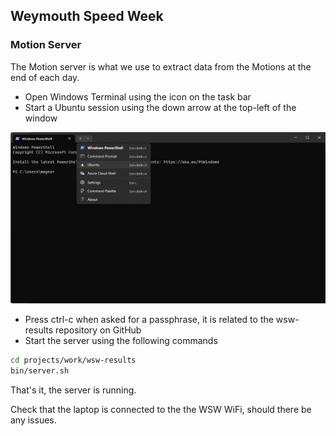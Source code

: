 ## Weymouth Speed Week

### Motion Server

The Motion server is what we use to extract data from the Motions at the end of each day.

- Open Windows Terminal using the icon on the task bar
- Start a Ubuntu session using the down arrow at the top-left of the window

![img](img/terminal.png)

- Press ctrl-c when asked for a passphrase, it is related to the wsw-results repository on GitHub
- Start the server using the following commands

```sh
cd projects/work/wsw-results
bin/server.sh
```

That's it, the server is running.

Check that the laptop is connected to the the WSW WiFi, should there be any issues.
